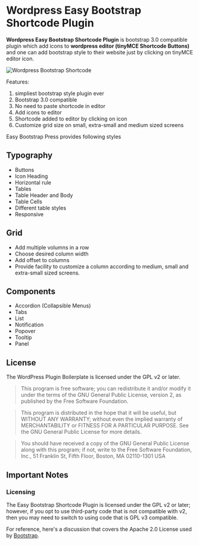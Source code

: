# Wordpress Easy Bootstrap Shortcode Plugin

**Wordpress Easy Bootstrap Shortcode Plugin** is bootstrap 3.0 compatible plugin which add icons to **wordpress editor (tinyMCE Shortcode Buttons)** and one can add bootstrap style to their website just by clicking on tinyMCE  editor icon.

![Wordpress Bootstrap Shortcode](https://lh5.googleusercontent.com/-5TLnO1hTjrE/UjHfsI_34SI/AAAAAAAAAto/MYPgF9nW2aA/w668-h540-no/easy.png)

Features:  
1. simpliest bootstrap style plugin ever
2. Bootstrap 3.0 compatible
3. No need to paste shortcode in editor
4. Add icons to editor
5. Shortcode added to editor by clicking on icon
6. Customize grid size on small, extra-small and medium sized screens

Easy Bootstrap Press provides following styles

## Typography
* Buttons 
* Icon Heading
* Horizontal rule
* Tables
* Table Header and Body 
* Table Cells
* Different table styles
* Responsive

## Grid
* Add multiple volumns in a row
* Choose desired column width
* Add offset to columns
* Provide facility to customize a column according to medium, small and extra-small sized screens.

## Components
* Accordion (Collapsible Menus)
* Tabs
* List
* Notification
* Popover
* Tooltip
* Panel

## License
The WordPress Plugin Boilerplate is licensed under the GPL v2 or later.

> This program is free software; you can redistribute it and/or modify it under the terms of the GNU General Public License, version 2, as published by the Free Software Foundation.

> This program is distributed in the hope that it will be useful, but WITHOUT ANY WARRANTY; without even the implied warranty of MERCHANTABILITY or FITNESS FOR A PARTICULAR PURPOSE. See the GNU General Public License for more details.

> You should have received a copy of the GNU General Public License along with this program; if not, write to the Free Software Foundation, Inc., 51 Franklin St, Fifth Floor, Boston, MA 02110-1301 USA

## Important Notes

### Licensing
The Easy Bootstrap Shortcode Plugin is licensed under the GPL v2 or later; however, if you opt to use third-party code that is not compatible with v2, then you may need to switch to using code that is GPL v3 compatible.

For reference, here's a discussion that covers the Apache 2.0 License used by [Bootstrap](http://www.getbootstrap.com/).
